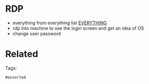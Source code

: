 # RDP
- everything from everything list [EVERYTHING](EVERYTHING.md#everything)
- rdp into machine to see the login screen and get an idea of OS
- change user password

# Related


Tags:

    #assorted
